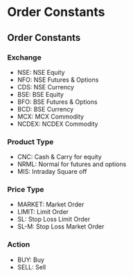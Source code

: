 # Order Constants

## Order Constants



### Exchange

* NSE: NSE Equity
* NFO: NSE Futures & Options
* CDS: NSE Currency
* BSE: BSE Equity
* BFO: BSE Futures & Options
* BCD: BSE Currency
* MCX: MCX Commodity
* NCDEX: NCDEX Commodity

### Product Type

* CNC: Cash & Carry for equity
* NRML: Normal for futures and options
* MIS: Intraday Square off

### Price Type

* MARKET: Market Order
* LIMIT: Limit Order
* SL: Stop Loss Limit Order
* SL-M: Stop Loss Market Order

### Action

* BUY: Buy
* SELL: Sell

